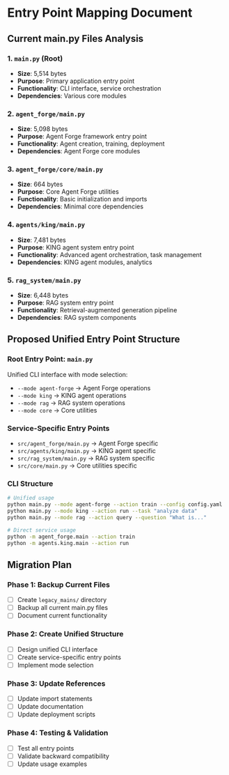 # Entry Point Mapping Document

## Current main.py Files Analysis

### 1. `main.py` (Root)
- **Size**: 5,514 bytes
- **Purpose**: Primary application entry point
- **Functionality**: CLI interface, service orchestration
- **Dependencies**: Various core modules

### 2. `agent_forge/main.py`
- **Size**: 5,098 bytes
- **Purpose**: Agent Forge framework entry point
- **Functionality**: Agent creation, training, deployment
- **Dependencies**: Agent Forge core modules

### 3. `agent_forge/core/main.py`
- **Size**: 664 bytes
- **Purpose**: Core Agent Forge utilities
- **Functionality**: Basic initialization and imports
- **Dependencies**: Minimal core dependencies

### 4. `agents/king/main.py`
- **Size**: 7,481 bytes
- **Purpose**: KING agent system entry point
- **Functionality**: Advanced agent orchestration, task management
- **Dependencies**: KING agent modules, analytics

### 5. `rag_system/main.py`
- **Size**: 6,448 bytes
- **Purpose**: RAG system entry point
- **Functionality**: Retrieval-augmented generation pipeline
- **Dependencies**: RAG system components

## Proposed Unified Entry Point Structure

### Root Entry Point: `main.py`
Unified CLI interface with mode selection:
- `--mode agent-forge` → Agent Forge operations
- `--mode king` → KING agent operations
- `--mode rag` → RAG system operations
- `--mode core` → Core utilities

### Service-Specific Entry Points
- `src/agent_forge/main.py` → Agent Forge specific
- `src/agents/king/main.py` → KING agent specific
- `src/rag_system/main.py` → RAG system specific
- `src/core/main.py` → Core utilities specific

### CLI Structure
```bash
# Unified usage
python main.py --mode agent-forge --action train --config config.yaml
python main.py --mode king --action run --task "analyze data"
python main.py --mode rag --action query --question "What is..."

# Direct service usage
python -m agent_forge.main --action train
python -m agents.king.main --action run
```

## Migration Plan

### Phase 1: Backup Current Files
- [ ] Create `legacy_mains/` directory
- [ ] Backup all current main.py files
- [ ] Document current functionality

### Phase 2: Create Unified Structure
- [ ] Design unified CLI interface
- [ ] Create service-specific entry points
- [ ] Implement mode selection

### Phase 3: Update References
- [ ] Update import statements
- [ ] Update documentation
- [ ] Update deployment scripts

### Phase 4: Testing & Validation
- [ ] Test all entry points
- [ ] Validate backward compatibility
- [ ] Update usage examples
